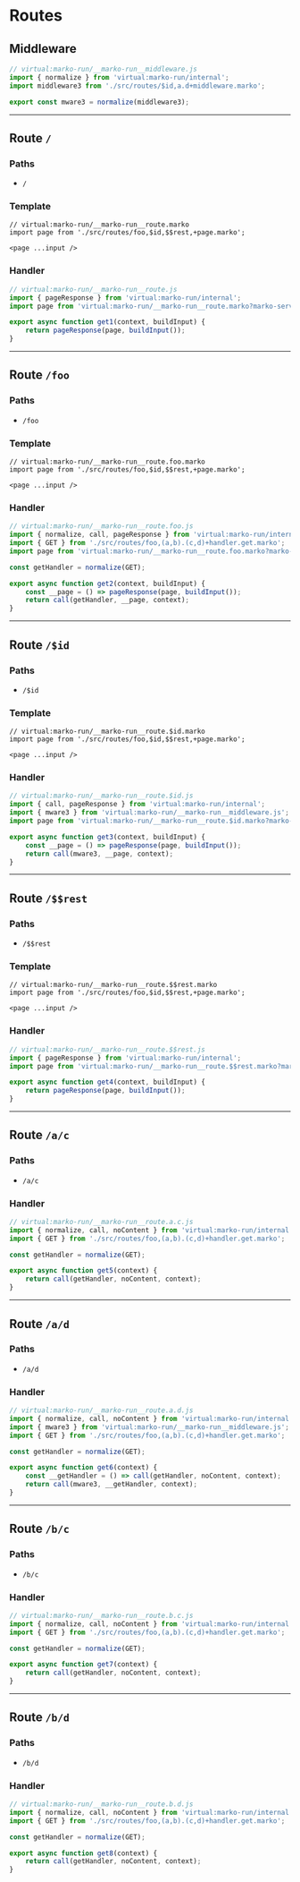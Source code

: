 # Routes

## Middleware
```js
// virtual:marko-run/__marko-run__middleware.js
import { normalize } from 'virtual:marko-run/internal';
import middleware3 from './src/routes/$id,a.d+middleware.marko';

export const mware3 = normalize(middleware3);
```
---

## Route `/`
### Paths
  - `/`
### Template
```marko
// virtual:marko-run/__marko-run__route.marko
import page from './src/routes/foo,$id,$$rest,+page.marko';

<page ...input />
```
### Handler
```js
// virtual:marko-run/__marko-run__route.js
import { pageResponse } from 'virtual:marko-run/internal';
import page from 'virtual:marko-run/__marko-run__route.marko?marko-server-entry';

export async function get1(context, buildInput) {
	return pageResponse(page, buildInput());
}
```
---
## Route `/foo`
### Paths
  - `/foo`
### Template
```marko
// virtual:marko-run/__marko-run__route.foo.marko
import page from './src/routes/foo,$id,$$rest,+page.marko';

<page ...input />
```
### Handler
```js
// virtual:marko-run/__marko-run__route.foo.js
import { normalize, call, pageResponse } from 'virtual:marko-run/internal';
import { GET } from './src/routes/foo,(a,b).(c,d)+handler.get.marko';
import page from 'virtual:marko-run/__marko-run__route.foo.marko?marko-server-entry';

const getHandler = normalize(GET);

export async function get2(context, buildInput) {
	const __page = () => pageResponse(page, buildInput());
	return call(getHandler, __page, context);
}
```
---
## Route `/$id`
### Paths
  - `/$id`
### Template
```marko
// virtual:marko-run/__marko-run__route.$id.marko
import page from './src/routes/foo,$id,$$rest,+page.marko';

<page ...input />
```
### Handler
```js
// virtual:marko-run/__marko-run__route.$id.js
import { call, pageResponse } from 'virtual:marko-run/internal';
import { mware3 } from 'virtual:marko-run/__marko-run__middleware.js';
import page from 'virtual:marko-run/__marko-run__route.$id.marko?marko-server-entry';

export async function get3(context, buildInput) {
	const __page = () => pageResponse(page, buildInput());
	return call(mware3, __page, context);
}
```
---
## Route `/$$rest`
### Paths
  - `/$$rest`
### Template
```marko
// virtual:marko-run/__marko-run__route.$$rest.marko
import page from './src/routes/foo,$id,$$rest,+page.marko';

<page ...input />
```
### Handler
```js
// virtual:marko-run/__marko-run__route.$$rest.js
import { pageResponse } from 'virtual:marko-run/internal';
import page from 'virtual:marko-run/__marko-run__route.$$rest.marko?marko-server-entry';

export async function get4(context, buildInput) {
	return pageResponse(page, buildInput());
}
```
---
## Route `/a/c`
### Paths
  - `/a/c`
### Handler
```js
// virtual:marko-run/__marko-run__route.a.c.js
import { normalize, call, noContent } from 'virtual:marko-run/internal';
import { GET } from './src/routes/foo,(a,b).(c,d)+handler.get.marko';

const getHandler = normalize(GET);

export async function get5(context) {
	return call(getHandler, noContent, context);
}
```
---
## Route `/a/d`
### Paths
  - `/a/d`
### Handler
```js
// virtual:marko-run/__marko-run__route.a.d.js
import { normalize, call, noContent } from 'virtual:marko-run/internal';
import { mware3 } from 'virtual:marko-run/__marko-run__middleware.js';
import { GET } from './src/routes/foo,(a,b).(c,d)+handler.get.marko';

const getHandler = normalize(GET);

export async function get6(context) {
	const __getHandler = () => call(getHandler, noContent, context);
	return call(mware3, __getHandler, context);
}
```
---
## Route `/b/c`
### Paths
  - `/b/c`
### Handler
```js
// virtual:marko-run/__marko-run__route.b.c.js
import { normalize, call, noContent } from 'virtual:marko-run/internal';
import { GET } from './src/routes/foo,(a,b).(c,d)+handler.get.marko';

const getHandler = normalize(GET);

export async function get7(context) {
	return call(getHandler, noContent, context);
}
```
---
## Route `/b/d`
### Paths
  - `/b/d`
### Handler
```js
// virtual:marko-run/__marko-run__route.b.d.js
import { normalize, call, noContent } from 'virtual:marko-run/internal';
import { GET } from './src/routes/foo,(a,b).(c,d)+handler.get.marko';

const getHandler = normalize(GET);

export async function get8(context) {
	return call(getHandler, noContent, context);
}
```
